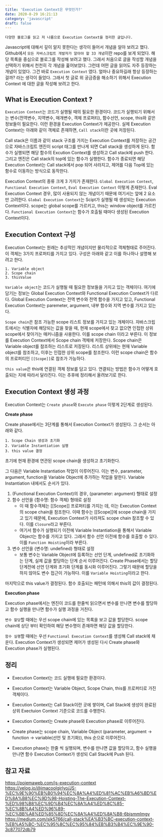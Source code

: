 ```yaml
---
title: 'Execution Context은 무엇인가?'
date: 2020-8-29 16:21:13
category: 'javascript'
draft: false
---
```


```
다양한 블로그를 읽고 저 나름으로 Execution Context을 정리한 글입니다.
```

Javascript에 대해서 깊이 알지 못한다는 생각이 들어서 개념을 알아 보려고 했다. Github에서 `모든 자바스크립트 개발자가 알아야 할 33 개념`이란 repo를 보게 되었다. 해당 목록을 중심으로 블로그를 작성해 보려고 했다. 그래서 처음으로 글을 작성할 개념을 선택하기 위해서 천천히 각 개념을 훑어보았다. 그런데 어떤 글을 읽어도 자주 등장하는 개념이 있었다. 그건 바로 `Execution Context` 였다. 얼마나 중요하길래 항상 등장하는 걸까? 라는 생각이 들었다. 그래서 첫 글로 위 궁금증을 해소하기 위해서 Execution Context 에 대한 글을 작성해 보려고 한다.

## What is Execution Context ?

`Execution Context`는 코드가 실행될 때의 필요한 환경이다. 코드가 실행되기 위해서는 변수(전역변수, 지역변수, 매개변수, 객체 프로퍼티), 함수선언, scope, this와 같은 정보들이 필요한다. 이런 환경을 Execution Context가 제공한다. 실제 Execution Context는 아래와 같이 객체로 존재하면, `Call stack`이란 곳에 저장된다.

Call stack은 이름과 같이 stack 구조를 가지는 Execution Context를 저장하는 공간으로 자바스크립트 엔진이 script 태그를 만나게 되면 Call stack을 생성하게 된다. 함수가 실행되면 해당 함수의 Excution Context를 생성하고 Call stack에 push 한다. 그리고 엔진은 Call stack의 top에 있는 함수가 실행한다. 함수가 종료되면 해당 Execution Context는 Call stack에서 pop 되어 사라지고, 제어를 다음 Top에 있는 함수로 이동하는 방식으로 동작한다.

Execution Context의 종류 크게 3 가지가 존재한다. `Global Execution Context`, `Functional Execution Context`, `Eval Execution Context` 이렇게 존재한다. Eval Execution Context 경우, 많이 사용되지 않는 개념이기 때문에 여기서는 앞에 2 요소만 고려한다. `Global Execution Context`는 Scipt가 실행될 때 생성되는 Execution Context이다. scope는 global scope를 가르키고, this는 window object를 가르킨다. `Functional Execution Context`는 함수가 호출될 때마다 생성된 Execution Context이다.

## Execution Context 구성

Execution Context는 원래는 추상적인 개념이지만 물리적으로 객체형태로 주어진다. 이 객체는 3가지 프로퍼티를 가지고 있다. 구성은 아래와 같고 이를 하나하나 설명해 보려고 한다.

```
1. Variable object
2. Scope chain
3. thisValue
```

`Variable object`는 코드가 실행될 때 필요한 정보들을 가지고 있는 객체이다. 여기에 담기는 정보는 Global Execution Context와 Functional Execution Context가 다르다. Global Execution Context는 전역 변수와 전역 함수을 가지고 있고, Functional Execution Context는 paremeter, argument, 내부 함수와 지역 변수를 가지고 있는다.

`Scope chain`은 참조 가능한 scope 리스트 정보를 가지고 있는 개체이다. 자바스크립트에서는 식별자에 해당되는 값을 찾을 때, 현재 scope에서 찾고 없으면 인접한 상위 scope에서 찾아가는 매커니즘을 사용한다. 이를 scope chain 이라고 부른다. 이 정보를 Execution Context에서 Scope chain 객체에 저장한다. Scope chain은 Variable object를 참조하는 리스트로 저장된다. 리스트 상위에는 현재 Variable object를 참조하고, 이후는 인접한 상위 scope를 참조한다. 이런 scope chain은 함수의 프로퍼티인 `[[Scope]]`로 참조가 가능하다.

`this value`은 this에 연결된 객체 정보를 담고 있다. 연결되는 방법은 함수가 어떻게 호출되는 지에 따라서 달라진다. 이는 추후에 정리해서 올려보기로 한다.

## Execution Context 생성 과정

Execution Context는 `Create phase`와 `Execute phase` 이렇게 2단계로 생성된다.

**Create phase**

Create phase에서는 3단계를 통해서 Execution Context가 생성된다. 그 순서는 아래와 같다.

```
1. Scope Chain 생성과 초기화
2. Variable Instantiation 실행
3. this value 결정
```

초기에 현재 환경에 연관된 scope chain을 생성하고 초기화한다.

그 다음은 Variable Instantiation 작업이 이루어진다. 이는 변수, parameter, argument, function을 Variable Object에 추가하는 작업을 말한다. Variable Instantiation 내에서도 순서가 있다.

1. (Functional Execution Context)의 경우, {parameter: argument} 형태로 설정
2. 함수 선언을 {함수명: 함수 객체} 형태로 설정
   - 이 때 함수객체는 [[Scope]] 프로퍼티를 가지는 데, 이는 Execution Context의 scope chain을 참조한다. 이때 함수는 [[Scope]]에 scope chain을 가지고 있기 때문에, Execution Context가 사라져도 scope chain 참조할 수 있다. 이를 `Closure`라고 부른다.
   - 여기서 함수가 실행되기 이전에 Variable Instantiation을 통해서 Variable Object는 함수를 가지고 있다. 그래서 함수 선언 이전에 함수를 호출할 수 있다. 이를 `Function Hoisting`이라 부른다.
3. 변수 선언을 {변수명: undefined} 형태로 설정
   - 보통 변수는 Variable Object에 등록하는 선언 단계, undefined로 초기화하는 단계, 실제 값을 할당하는 단계 순서 이루어진다. Create Phase에서는 할당 단계전에 선언 단계와 초기화 단계를 동시화 이루어진다. 그렇기 때문에 할당을 하지 않아도 변수 접근이 가능하다. 이를 `Variable Hoisting`이라고 한다.

마지막으로 this value가 결정된다. 함수 호출되는 패턴에 의해서 this의 값이 결정된다.

**Execution phase**

Execution phase에서는 엔진이 코드를 한줄씩 읽으면서 변수를 만나면 변수를 할당하고 함수 실행을 만나면 함수가 실행 과정을 거친다.

`변수 할당`할 때에는 우선 scope chain에 있는 목록을 보고 값을 할당한다. scope chain에 상단 부터 확인하여 해당 변수명이 존재하면 해당 값을 할당한다.

`함수 실행`할 때에는 우선 `Functional Execution Context`를 생성해 Call stack에 채운다. Execution Context가 생성되면 제어가 생성된 다시 Create phase와 Execution phase가 실행된다.

## 정리

- Execution Context는 코드 실행에 필요한 환경이다.
- Execution Context는 Variable Object, Scope Chain, this를 프로퍼티로 가진 객체이다.
- Execution Context는 Call Stack이란 곳에 쌓이며, Call Stack에 생성이 완료된 상위 Exectuion Context 기준으로 코드를 수행한다.

- Execution Context는 Create phase와 Execution phase로 이루어진다.
- Create phase는 scope chain, Variable Object (parameter, argument -> function -> variable(선언 및 초기화)), this 순으로 이루어진다.
- Execution phase는 한줄 씩 실행되며, 변수를 만나면 값을 할당하고, 함수 실행을 만나면 함수 Execution Context가 생성되 Call Stack에 Push 된다.

## 참고 자료

https://poiemaweb.com/js-execution-context
https://velog.io/@imacoolgirlyo/JS-%EC%9E%90%EB%B0%94%EC%8A%A4%ED%81%AC%EB%A6%BD%ED%8A%B8%EC%9D%98-Hoisting-The-Execution-Context-%ED%98%B8%EC%9D%B4%EC%8A%A4%ED%8C%85-%EC%8B%A4%ED%96%89-%EC%BB%A8%ED%85%8D%EC%8A%A4%ED%8A%B8-6bjsmmlmgy
https://medium.com/sjk5766/call-stack%EA%B3%BC-execution-context-%EB%A5%BC-%EC%95%8C%EC%95%84%EB%B3%B4%EC%9E%90-3c877072db79
